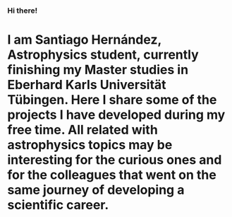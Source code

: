 ### Hi there!

# I am Santiago Hernández, Astrophysics student, currently finishing my Master studies in Eberhard Karls Universität Tübingen. Here I share some of the projects I have developed during my free time. All related with astrophysics topics may be interesting for the curious ones and for the colleagues that went on the same journey of developing a scientific career.

<!--
**santi-hdez/santi-hdez** is a ✨ _special_ ✨ repository because its `README.md` (this file) appears on your GitHub profile.


